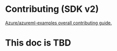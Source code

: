 # Contributing (SDK v2)
[Azure/azureml-examples overall contributing guide.](../CONTRIBUTING.md)

# This doc is TBD